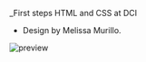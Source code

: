 _First steps HTML and CSS at DCI


* Design by Melissa Murillo.



![preview](https://imagizer.imageshack.com/img922/5928/TORnxS.gif)


